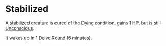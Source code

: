 # Stabilized

A stabilized creature is cured of the [Dying](Dying.md) condition, gains 1 [HP](../Player%20Characters/Derived%20Statistics/Health%20Points.md), but is still [Unconscious](Unconscious.md). 

It wakes up in 1 [Delve Round](../Game%20Procedures/Round.md#Delve%20Round) (6 minutes).